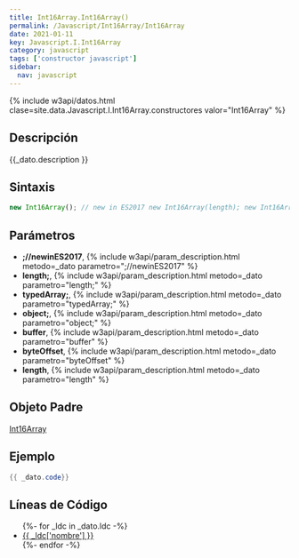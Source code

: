 ```yaml
---
title: Int16Array.Int16Array()
permalink: /Javascript/Int16Array/Int16Array
date: 2021-01-11
key: Javascript.I.Int16Array
category: javascript
tags: ['constructor javascript']
sidebar: 
  nav: javascript
---
```


{% include w3api/datos.html clase=site.data.Javascript.I.Int16Array.constructores valor="Int16Array" %}

## Descripción
{{_dato.description }}

## Sintaxis
~~~javascript
new Int16Array(); // new in ES2017 new Int16Array(length); new Int16Array(typedArray); new Int16Array(object); new Int16Array(buffer [, byteOffset [, length]]);
~~~

## Parámetros
* **;//newinES2017**,  {% include w3api/param_description.html metodo=_dato parametro=";//newinES2017" %}
* **length;**,  {% include w3api/param_description.html metodo=_dato parametro="length;" %}
* **typedArray;**,  {% include w3api/param_description.html metodo=_dato parametro="typedArray;" %}
* **object;**,  {% include w3api/param_description.html metodo=_dato parametro="object;" %}
* **buffer**,  {% include w3api/param_description.html metodo=_dato parametro="buffer" %}
* **byteOffset**,  {% include w3api/param_description.html metodo=_dato parametro="byteOffset" %}
* **length**,  {% include w3api/param_description.html metodo=_dato parametro="length" %}

## Objeto Padre
[Int16Array](/Javascript/Int16Array/)

## Ejemplo
~~~java
{{ _dato.code}}
~~~

## Líneas de Código
<ul>
{%- for _ldc in _dato.ldc -%}
   <li>
       <a href="{{_ldc['url'] }}">{{ _ldc['nombre'] }}</a>
   </li>
{%- endfor -%}
</ul>
